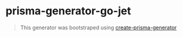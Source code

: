 # prisma-generator-go-jet

> This generator was bootstraped using [create-prisma-generator](https://github.com/YassinEldeeb/create-prisma-generator)
